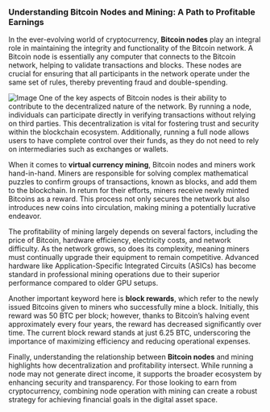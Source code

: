 ### Understanding Bitcoin Nodes and Mining: A Path to Profitable Earnings

In the ever-evolving world of cryptocurrency, **Bitcoin nodes** play an integral role in maintaining the integrity and functionality of the Bitcoin network. A Bitcoin node is essentially any computer that connects to the Bitcoin network, helping to validate transactions and blocks. These nodes are crucial for ensuring that all participants in the network operate under the same set of rules, thereby preventing fraud and double-spending.


![Image](https://github.com/user-attachments/assets/b8266eee-691e-4ee1-99ef-bfa10d234fd4)
One of the key aspects of Bitcoin nodes is their ability to contribute to the decentralized nature of the network. By running a node, individuals can participate directly in verifying transactions without relying on third parties. This decentralization is vital for fostering trust and security within the blockchain ecosystem. Additionally, running a full node allows users to have complete control over their funds, as they do not need to rely on intermediaries such as exchanges or wallets.

When it comes to **virtual currency mining**, Bitcoin nodes and miners work hand-in-hand. Miners are responsible for solving complex mathematical puzzles to confirm groups of transactions, known as blocks, and add them to the blockchain. In return for their efforts, miners receive newly minted Bitcoins as a reward. This process not only secures the network but also introduces new coins into circulation, making mining a potentially lucrative endeavor.

The profitability of mining largely depends on several factors, including the price of Bitcoin, hardware efficiency, electricity costs, and network difficulty. As the network grows, so does its complexity, meaning miners must continually upgrade their equipment to remain competitive. Advanced hardware like Application-Specific Integrated Circuits (ASICs) has become standard in professional mining operations due to their superior performance compared to older GPU setups.

Another important keyword here is **block rewards**, which refer to the newly issued Bitcoins given to miners who successfully mine a block. Initially, this reward was 50 BTC per block; however, thanks to Bitcoin’s halving event approximately every four years, the reward has decreased significantly over time. The current block reward stands at just 6.25 BTC, underscoring the importance of maximizing efficiency and reducing operational expenses.

Finally, understanding the relationship between **Bitcoin nodes** and mining highlights how decentralization and profitability intersect. While running a node may not generate direct income, it supports the broader ecosystem by enhancing security and transparency. For those looking to earn from cryptocurrency, combining node operation with mining can create a robust strategy for achieving financial goals in the digital asset space.